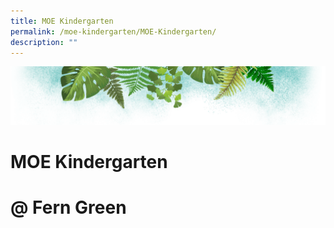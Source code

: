 ```yaml
---
title: MOE Kindergarten
permalink: /moe-kindergarten/MOE-Kindergarten/
description: ""
---
```

![](/images/Banner.png)

# MOE Kindergarten
# @ Fern Green

